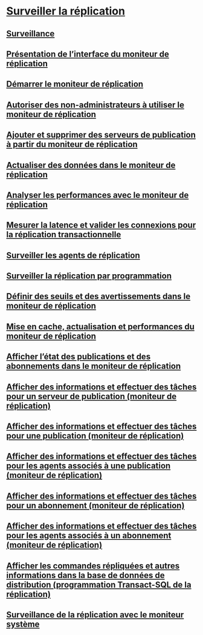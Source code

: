 # [Surveiller la réplication](monitoring-replication-overview.md)
## [Surveillance](../monitoring-replication.md)
## [Présentation de l’interface du moniteur de réplication](overview-of-the-replication-monitor-interface.md)
## [Démarrer le moniteur de réplication](start-the-replication-monitor.md)
## [Autoriser des non-administrateurs à utiliser le moniteur de réplication](allow-non-administrators-to-use-replication-monitor.md)
## [Ajouter et supprimer des serveurs de publication à partir du moniteur de réplication](add-and-remove-publishers-from-replication-monitor.md)
## [Actualiser des données dans le moniteur de réplication](refresh-data-in-replication-monitor.md)
## [Analyser les performances avec le moniteur de réplication](monitor-performance-with-replication-monitor.md)
## [Mesurer la latence et valider les connexions pour la réplication transactionnelle](measure-latency-and-validate-connections-for-transactional-replication.md)
## [Surveiller les agents de réplication](monitor-replication-agents.md)
## [Surveiller la réplication par programmation](programmatically-monitor-replication.md)
## [Définir des seuils et des avertissements dans le moniteur de réplication](set-thresholds-and-warnings-in-replication-monitor.md)
## [Mise en cache, actualisation et performances du moniteur de réplication](caching-refresh-and-replication-monitor-performance.md)
## [Afficher l’état des publications et des abonnements dans le moniteur de réplication](view-publication-and-subscription-status-in-replication-monitor.md)
## [Afficher des informations et effectuer des tâches pour un serveur de publication (moniteur de réplication)](view-information-and-perform-tasks-for-a-publisher-replication-monitor.md)
## [Afficher des informations et effectuer des tâches pour une publication (moniteur de réplication)](view-information-and-perform-tasks-for-a-publication-replication-monitor.md)
## [Afficher des informations et effectuer des tâches pour les agents associés à une publication (moniteur de réplication)](view-information-and-perform-tasks-for-publication-agents.md)
## [Afficher des informations et effectuer des tâches pour un abonnement (moniteur de réplication)](view-information-and-perform-tasks-for-a-subscription-replication-monitor.md)
## [Afficher des informations et effectuer des tâches pour les agents associés à un abonnement (moniteur de réplication)](view-information-and-perform-tasks-for-subscription-agents.md)
## [Afficher les commandes répliquées et autres informations dans la base de données de distribution (programmation Transact-SQL de la réplication)](view-replicated-commands-and-information-in-distribution-database.md)
## [Surveillance de la réplication avec le moniteur système](monitoring-replication-with-system-monitor.md)
